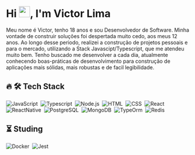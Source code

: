 <h1 align="left">Hi <img src="https://raw.githubusercontent.com/kaueMarques/kaueMarques/master/hi.gif" width="30px">, I'm Victor Lima </h1>

Meu nome é Victor, tenho 18 anos e sou Desenvolvedor de Software. Minha vontade de construir soluções foi despertada muito cedo, aos meus 12 anos. Ao longo desse periodo, realizei a construção de projetos pessoais e para o mercado, utilizando a Stack Javascipt/Typescript, que me atendeu muito bem. Tenho buscado me desenvolver a cada dia, atualmente conhecendo boas-práticas de desenvolvimento para construção de aplicações mais sólidas, mais robustas e de facil legibilidade.

## 🔥 🛠 Tech Stack
![JavaScript](https://img.shields.io/badge/-JavaScript-05122A?style=flat&logo=javascript)&nbsp;
![Typescript](https://img.shields.io/badge/-Typescript-05122A?style=flat&logo=typescript)&nbsp;
![Node.js](https://img.shields.io/badge/-Node.js-05122A?style=flat&logo=node.js)&nbsp;
![HTML](https://img.shields.io/badge/-HTML-05122A?style=flat&logo=HTML5)&nbsp;
![CSS](https://img.shields.io/badge/-CSS-05122A?style=flat&logo=CSS3&logoColor=1572B6)&nbsp;
![React](https://img.shields.io/badge/-React-05122A?style=flat&logo=react)&nbsp;
![ReactNative](https://img.shields.io/badge/-ReactNative-05122A?style=flat&logo=react)&nbsp;
![PostgreSQL](https://img.shields.io/badge/-PostgreSQL-05122A?style=flat&logo=postgresql)&nbsp;
![MongoDB](https://img.shields.io/badge/-MongoDB-05122A?style=flat&logo=mongoDB)&nbsp;
![TypeOrm](https://img.shields.io/badge/-TypeORM-05122A?style=flat&logo=typeORM)&nbsp;
![Redis](https://img.shields.io/badge/-Redis-05122A?style=flat&logo=redis)&nbsp;

## ⏳ Studing
![Docker](https://img.shields.io/badge/-Docker-05122A?style=flat&logo=docker)&nbsp;
![Jest](https://img.shields.io/badge/-Jest-05122A?style=flat&logo=jest)&nbsp;
<br><br>

<!--
<p align="left" style="background:yellow">
<a href="https://linkedin.com/in/maykbrito" target="_blank">
  <img align="center" src="https://img.shields.io/badge/-maykbrito-05122A?style=flat&logo=linkedin" alt="linkedin"/>
</a>
<a href="https://instagram.com/maykbrito" target="_blank">
 <img align="center" src="https://img.shields.io/badge/-maykbrito-05122A?style=flat&logo=instagram" alt="instagram"/>
</a>
</p>
-->

<!--
**maykbrito/maykbrito** is a ✨ _special_ ✨ repository because its `README.md` (this file) appears on your GitHub profile.
Here are some ideas to get you started:
- 🔭 I’m currently working on ...
- 🌱 I’m currently learning ...
- 👯 I’m looking to collaborate on ...
- 🤔 I’m looking for help with ...
- 💬 Ask me about ...
- 📫 How to reach me: ...
- 😄 Pronouns: ...
- ⚡ Fun fact: ...
-->
